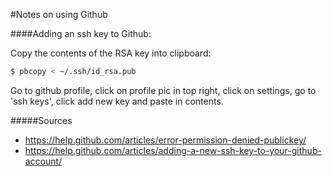 #Notes on using Github

####Adding an ssh key to Github:

Copy the contents of the RSA key into clipboard:
```bash
$ pbcopy < ~/.ssh/id_rsa.pub
```
Go to github profile, click on profile pic in top right, click on settings, go to 'ssh keys', click add new key and paste in contents.

#####Sources
* https://help.github.com/articles/error-permission-denied-publickey/
* https://help.github.com/articles/adding-a-new-ssh-key-to-your-github-account/